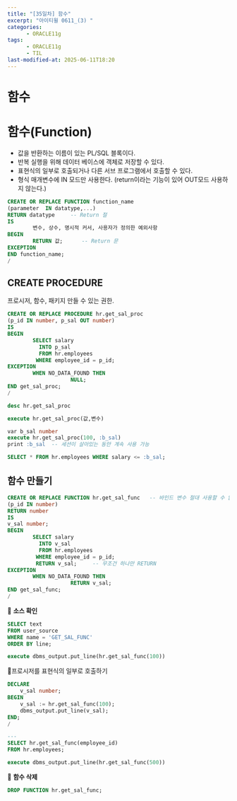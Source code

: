 ```yaml
---
title: "[35일차] 함수"
excerpt: "아이티윌 0611_(3) "
categories:
      - ORACLE11g
tags:
      - ORACLE11g
      - TIL
last-modified-at: 2025-06-11T18:20
---
```


# 함수

# 함수(Function)

- 값을 반환하는 이름이 있는 PL/SQL 블록이다.
- 반복 실행을 위해 데이터 베이스에 객체로 저장할 수 있다.
- 표현식의 일부로 호출되거나 다른 서브 프로그램에서 호출할 수 있다.
- 형식 매개변수에 IN 모드만 사용한다. (return이라는 기능이 있어 OUT모드 사용하지 않는다.)

```sql
CREATE OR REPLACE FUNCTION function_name
(parameter  IN datatype,...)
RETURN datatype     -- Return 절
IS
		변수, 상수, 명시적 커서, 사용자가 정의한 예외사항
BEGIN
		RETURN 값;      -- Return 문
EXCEPTION
END function_name;
/
```

## CREATE PROCEDURE

프로시저, 함수, 패키지 만들 수 있는 권한. 

```sql
CREATE OR REPLACE PROCEDURE hr.get_sal_proc
(p_id IN number, p_sal OUT number)
IS
BEGIN
		SELECT salary
		  INTO p_sal
		  FROM hr.employees
		 WHERE employee_id = p_id; 
EXCEPTION
		WHEN NO_DATA_FOUND THEN
					NULL;
END get_sal_proc;
/

desc hr.get_sal_proc

execute hr.get_sal_proc(값,변수)

var b_sal number
execute hr.get_sal_proc(100, :b_sal)
print :b_sal  -- 세션이 살아있는 동안 계속 사용 가능 

SELECT * FROM hr.employees WHERE salary <= :b_sal;
```

## 함수 만들기

```sql
CREATE OR REPLACE FUNCTION hr.get_sal_func   -- 바인드 변수 절대 사용할 수 없음.
(p_id IN number)
RETURN number
IS
v_sal number;
BEGIN
		SELECT salary
		  INTO v_sal
		  FROM hr.employees
		 WHERE employee_id = p_id;
		 RETURN v_sal;     -- 무조건 하나만 RETURN
EXCEPTION
		WHEN NO_DATA_FOUND THEN
					RETURN v_sal;
END get_sal_func;
/
```

📍 **소스 확인**

```sql
SELECT text
FROM user_source
WHERE name = 'GET_SAL_FUNC'
ORDER BY line;

execute dbms_output.put_line(hr.get_sal_func(100))
```

📍프로시저를 표현식의 일부로 호출하기

```sql
DECLARE
	v_sal number;
BEGIN
	v_sal := hr.get_sal_func(100);
	dbms_output.put_line(v_sal);
END;
/

---
SELECT hr.get_sal_func(employee_id)
FROM hr.employees;
```

```sql
execute dbms_output.put_line(hr.get_sal_func(500))
```

📍 **함수 삭제**

```sql
DROP FUNCTION hr.get_sal_func;
```
